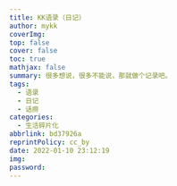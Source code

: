 ```yaml
---
title: KK语录（日记）
author: mykk
coverImg: 
top: false
cover: false
toc: true
mathjax: false
summary: 很多想说，很多不能说，那就做个记录吧。
tags:
  - 语录
  - 日记
  - 话痨
categories:
  - 生活碎片化
abbrlink: bd37926a
reprintPolicy: cc_by
date: 2022-01-10 23:12:19
img:
password:
---
```








